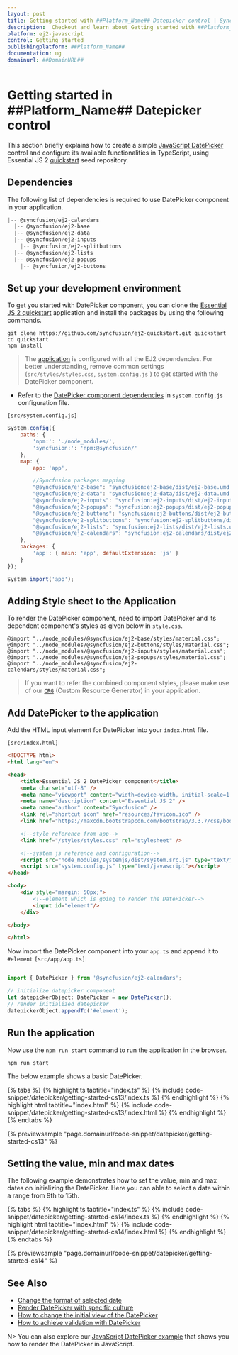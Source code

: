 ```yaml
---
layout: post
title: Getting started with ##Platform_Name## Datepicker control | Syncfusion
description:  Checkout and learn about Getting started with ##Platform_Name## Datepicker control of Syncfusion Essential JS 2 and more details.
platform: ej2-javascript
control: Getting started 
publishingplatform: ##Platform_Name##
documentation: ug
domainurl: ##DomainURL##
---
```


# Getting started in ##Platform_Name## Datepicker control

This section briefly explains how to create a simple [JavaScript DatePicker](https://www.syncfusion.com/javascript-controls/js-datepicker) control and configure its available functionalities in TypeScript, using Essential JS 2 [quickstart](https://github.com/syncfusion/ej2-quickstart) seed repository.

## Dependencies

The following list of dependencies is required to use DatePicker component in your application.

```javascript
|-- @syncfusion/ej2-calendars
  |-- @syncfusion/ej2-base
  |-- @syncfusion/ej2-data
  |-- @syncfusion/ej2-inputs
    |-- @syncfusion/ej2-splitbuttons
  |-- @syncfusion/ej2-lists
  |-- @syncfusion/ej2-popups
    |-- @syncfusion/ej2-buttons
```

## Set up your development environment

To get you started with DatePicker component, you can clone the [Essential JS 2 quickstart](https://github.com/syncfusion/ej2-quickstart.git) application and install the packages by using the following commands.

```
git clone https://github.com/syncfusion/ej2-quickstart.git quickstart
cd quickstart
npm install
```

> The [application](https://github.com/syncfusion/ej2-quickstart.git) is configured with all the EJ2 dependencies. For better understanding, remove common settings (`src/styles/styles.css`, `system.config.js` ) to get started with the DatePicker component.

* Refer to the [DatePicker component dependencies](./getting-started#dependencies) in `system.config.js` configuration file.

`[src/system.config.js]`

```js
System.config({
    paths: {
        'npm:': './node_modules/',
        'syncfusion:': 'npm:@syncfusion/'
    },
    map: {
        app: 'app',

        //Syncfusion packages mapping
        "@syncfusion/ej2-base": "syncfusion:ej2-base/dist/ej2-base.umd.min.js",
        "@syncfusion/ej2-data": "syncfusion:ej2-data/dist/ej2-data.umd.min.js",
        "@syncfusion/ej2-inputs": "syncfusion:ej2-inputs/dist/ej2-inputs.umd.min.js",
        "@syncfusion/ej2-popups": "syncfusion:ej2-popups/dist/ej2-popups.umd.min.js",
        "@syncfusion/ej2-buttons": "syncfusion:ej2-buttons/dist/ej2-buttons.umd.min.js",
        "@syncfusion/ej2-splitbuttons": "syncfusion:ej2-splitbuttons/dist/ej2-splitbuttons.umd.min.js",
        "@syncfusion/ej2-lists": "syncfusion:ej2-lists/dist/ej2-lists.umd.min.js",
        "@syncfusion/ej2-calendars": "syncfusion:ej2-calendars/dist/ej2-calendars.umd.min.js",
    },
    packages: {
        'app': { main: 'app', defaultExtension: 'js' }
    }
});

System.import('app');
```

## Adding Style sheet to the Application

To render the DatePicker component, need to import DatePicker and its dependent component's styles as given below in `style.css`.

```
@import "../node_modules/@syncfusion/ej2-base/styles/material.css";
@import "../node_modules/@syncfusion/ej2-buttons/styles/material.css";
@import "../node_modules/@syncfusion/ej2-inputs/styles/material.css";
@import "../node_modules/@syncfusion/ej2-popups/styles/material.css";
@import "../node_modules/@syncfusion/ej2-calendars/styles/material.css";
```

> If you want to refer the combined component styles, please make use of our [`CRG`](https://crg.syncfusion.com/) (Custom Resource Generator) in your application.

## Add DatePicker to the application

Add the HTML input element for DatePicker into your `index.html` file.

`[src/index.html]`

```html
<!DOCTYPE html>
<html lang="en">

<head>
    <title>Essential JS 2 DatePicker component</title>
    <meta charset="utf-8" />
    <meta name="viewport" content="width=device-width, initial-scale=1.0, user-scalable=no" />
    <meta name="description" content="Essential JS 2" />
    <meta name="author" content="Syncfusion" />
    <link rel="shortcut icon" href="resources/favicon.ico" />
    <link href="https://maxcdn.bootstrapcdn.com/bootstrap/3.3.7/css/bootstrap.min.css" rel="stylesheet" />

    <!--style reference from app-->
    <link href="/styles/styles.css" rel="stylesheet" />

    <!--system js reference and configuration-->
    <script src="node_modules/systemjs/dist/system.src.js" type="text/javascript"></script>
    <script src="system.config.js" type="text/javascript"></script>
</head>

<body>
    <div style="margin: 50px;">
        <!--element which is going to render the DatePicker-->
        <input id="element"/>
    </div>

</body>

</html>
```

Now import the  DatePicker component into your `app.ts` and append it to `#element`
`[src/app/app.ts]`

```ts

import { DatePicker } from '@syncfusion/ej2-calendars';

// initialize datepicker component
let datepickerObject: DatePicker = new DatePicker();
// render initialized datepicker
datepickerObject.appendTo('#element');

```

## Run the application

Now use the `npm run start` command to run the application in the browser.

```
npm run start
```

The below example shows a basic DatePicker.

{% tabs %}
{% highlight ts tabtitle="index.ts" %}
{% include code-snippet/datepicker/getting-started-cs13/index.ts %}
{% endhighlight %}
{% highlight html tabtitle="index.html" %}
{% include code-snippet/datepicker/getting-started-cs13/index.html %}
{% endhighlight %}
{% endtabs %}
          
{% previewsample "page.domainurl/code-snippet/datepicker/getting-started-cs13" %}

## Setting the value, min and max dates

The following example demonstrates how to set the value, min and max dates on initializing the DatePicker. Here you can able to select a date within a range from 9th to 15th.

{% tabs %}
{% highlight ts tabtitle="index.ts" %}
{% include code-snippet/datepicker/getting-started-cs14/index.ts %}
{% endhighlight %}
{% highlight html tabtitle="index.html" %}
{% include code-snippet/datepicker/getting-started-cs14/index.html %}
{% endhighlight %}
{% endtabs %}
          
{% previewsample "page.domainurl/code-snippet/datepicker/getting-started-cs14" %}

## See Also

* [Change the format of selected date](./date-format)
* [Render DatePicker with specific culture](./globalization)
* [How to change the initial view of the DatePicker](./date-views)
* [How to achieve validation with DatePicker](./how-to/client-side-validation)

N> You can also explore our [JavaScript DatePicker example](https://ej2.syncfusion.com/demos/#/bootstrap5/datepicker/default.html) that shows you how to render the DatePicker in JavaScript.